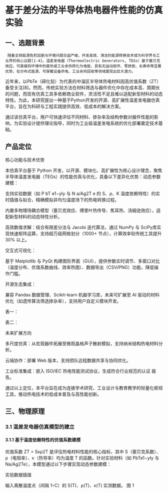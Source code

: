 # 基于差分法的半导体热电器件性能的仿真实验

## 一、选题背景
     随着全球能源危机加剧与环境问题日益严峻，开发高效、清洁的能源转换技术成为科学界与工业界的核心议题[1-4]。温差发电器（Thermoelectric Generators, TEGs）基于塞贝克效应，可直接将环境中的废热或工业余热转化为电能，具有无运动部件、零排放、长寿命等显著优势，在分布式能源、可穿戴设备供电、工业余热回收等领域展现出巨大潜力。

   近年来，以PbTe（碲化铅）为代表的中温区半导体热电材料因高优值系数（ZT）备受关注[8]。然而，传统实验方法在材料筛选与器件优化中存在成本高、周期长的问题，而现有仿真工具多依赖商业软件，灵活性不足且难以适配新型材料的动态特性。为此，本研究提出一种基于Python开发的开源、高扩展性温差发电器仿真平台，旨在为科研与工程实践提供高效、低成本的解决方案。
   
   通过该仿真平台，用户可快速评估不同材料、掺杂率及结构参数对器件性能的影响，为实验设计提供理论指导，同时为工业级温差发电系统的优化部署奠定技术基础。

## 产品定位
核心功能与技术优势

本仿真平台基于 Python 开发，以开源、模块化、高扩展性为核心设计理念，聚焦半导体温差发电器（TEGs）的性能仿真与优化，具备以下差异化优势：动态参数建模：

支持实验数据（如 P bT e1−yIy 与 N a/Ag2T e 的 S、ρ、K 温度依赖特性）的实时插值与拟合，精确模拟非均匀温度场下的热电转换过程。

内置多物理场耦合模型（塞贝克效应、傅里叶热传导、焦耳热、汤姆逊效应），适配新型材料的动态特性分析。

高效数值求解：结合有限差分法与 Jacobi 迭代算法，通过 NumPy 与 SciPy库实现快速矩阵运算，支持超万级网格划分（1000+ 节点），计算效率较传统工具提升 30% 以上。

交互式可视化：

基于 Matplotlib 与 PyQt 构建图形界面（GUI），提供参数实时调节、多窗口对比（温度分布、优值系数曲线、效率热图）、数据导出（CSV/PNG）功能，降低操作门槛。

开源生态集成：

兼容 Pandas 数据管理、Scikit-learn 机器学习库，未来可扩展至 AI 驱动的材料优化（如遗传算法筛选掺杂率），支持用户自定义模块开发。

表一：

表二：

未来扩展方向

多尺度仿真：从宏观器件拓展至微观晶格声子散射模拟，支持纳米结构热电材料分析。

云端协作：部署 Web 版本，支持团队远程数据共享与协同优化。

工业标准集成：嵌入 ISO/IEC 热电性能测试协议，生成符合行业规范的认证
报告。

通过以上定位，本平台旨在成为连接学术研究、工业设计与教育教学的轻量化枢纽工具，推动热电技术的低成本普及与高性能创新。
## 三、物理原理
### 3.1 温差发电器仿真模型的建立
#### 3.1.1 基于温度依赖特性的优值系数建模
优值系数 ZT =
Sκρ2T 是评估热电材料性能的核心指标，其中 S（塞贝克系数）、
ρ（电阻率）、κ（热导率）均为温度 T 的函数。针对实验材料（如 PbTe1−yIy 与
Na/Ag2Te），本模型通过以下步骤实现动态参数建模：

实验数据插值

输入离散温度点（间隔 1◦C）的 S(T)、ρ(T)、κ(T) 实测数据。
图 1![]()




